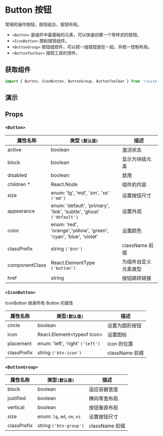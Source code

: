 # Button 按钮

常用的操作按钮，按钮组合，按钮布局。

* `<Button>` 是组件中最基础的元素，可以快速创建一个带样式的按钮。
* `<IconButton>` 图标按钮组件。
* `<ButtonGroup>` 按钮组控件，可以把一组按钮放在一起，并统一控制布局。
* `<ButtonToolbar>` 按钮工具栏控件。

## 获取组件

```js
import { Button, IconButton, ButtonGroup, ButtonToolbar } from 'rsuite';
```

## 演示

<!--{demo}-->

## Props

### `<Button>`

| 属性名称       | 类型 `(默认值)`                                                          | 描述                 |
| -------------- | ------------------------------------------------------------------------ | -------------------- |
| active         | boolean                                                                  | 激活状态             |
| block          | boolean                                                                  | 显示为块级元素       |
| disabled       | boolean                                                                  | 禁用                 |
| children \*    | React.Node                                                               | 组件的内容           |
| size           | enum: 'lg', 'md', 'sm', 'xs' `('md')`                                    | 设置按钮尺寸         |
| appearance     | enum: 'default', 'primary', 'link', 'subtle', 'ghost'<br/> `('default')` | 设置外观             |
| color          | enum: 'red', 'orange','yellow', 'green', <br/>'cyan', 'blue', 'violet'   | 设置颜色             |
| classPrefix    | string `('btn')`                                                         | className 前缀       |
| componentClass | React.ElementType `('button')`                                           | 为组件自定义元素类型 |
| href           | string                                                                   | 按钮跳转链接         |

### `<IconButton>`

IconButton 继承所有 Button 的属性

| 属性名称    | 类型`(默认值)`                   | 描述           |
| ----------- | -------------------------------- | -------------- |
| circle      | boolean                          | 设置为圆形按钮 |
| icon        | React.Element&lt;typeof Icon&gt; | 设置图标       |
| placement   | enum: 'left', 'right' `('left')` | icon 的位置    |
| classPrefix | string `('btn-icon')`            | className 前缀 |

### `<ButtonGroup>`

| 属性名称    | 类型`(默认值)`               | 描述           |
| ----------- | ---------------------------- | -------------- |
| block       | boolean                      | 适应容器宽度   |
| justified   | boolean                      | 横向等宽布局   |
| vertical    | boolean                      | 按钮垂直布局   |
| size        | enum: `lg`, `md`, `sm`, `xs` | 设置按钮尺寸   |
| classPrefix | string `('btn-group')`       | className 前缀 |
